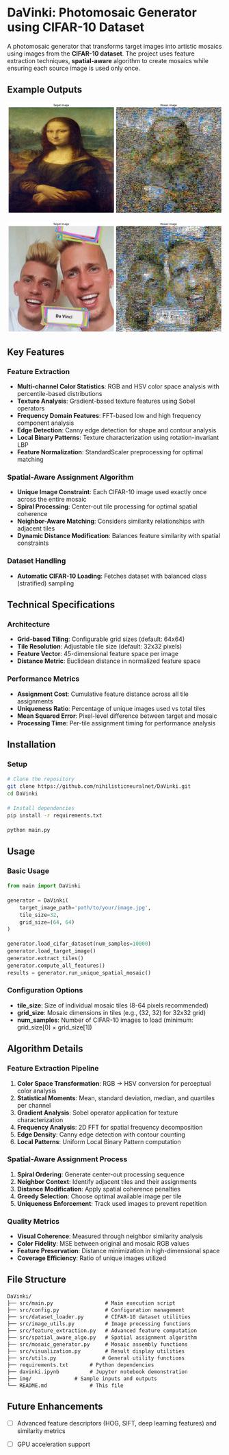 # DaVinki: Photomosaic Generator using CIFAR-10 Dataset

A photomosaic generator that transforms target images into artistic mosaics using images from the **CIFAR-10 dataset**. The project uses feature extraction techniques, **spatial-aware** algorithm to create mosaics while ensuring each source image is used only once.

## Example Outputs

![Mona Lisa](/img/mona_output.png) 

![DaVini Twins Input](/img/davinki_output.png)


<!--https://github.com/user-attachments/assets/2aad45f7-0669-408a-a856-cf6ab8ce478c-->


<!--https://github.com/user-attachments/assets/44412361-e036-4ff5-a7f4-58ea7c84c4c3-->


## Key Features

### Feature Extraction
- **Multi-channel Color Statistics**: RGB and HSV color space analysis with percentile-based distributions
- **Texture Analysis**: Gradient-based texture features using Sobel operators
- **Frequency Domain Features**: FFT-based low and high frequency component analysis
- **Edge Detection**: Canny edge detection for shape and contour analysis
- **Local Binary Patterns**: Texture characterization using rotation-invariant LBP
- **Feature Normalization**: StandardScaler preprocessing for optimal matching

### Spatial-Aware Assignment Algorithm
- **Unique Image Constraint**: Each CIFAR-10 image used exactly once across the entire mosaic
- **Spiral Processing**: Center-out tile processing for optimal spatial coherence
- **Neighbor-Aware Matching**: Considers similarity relationships with adjacent tiles
- **Dynamic Distance Modification**: Balances feature similarity with spatial constraints

### Dataset Handling
- **Automatic CIFAR-10 Loading**: Fetches dataset with balanced class (stratified) sampling


## Technical Specifications

### Architecture
- **Grid-based Tiling**: Configurable grid sizes (default: 64x64)
- **Tile Resolution**: Adjustable tile size (default: 32x32 pixels)
- **Feature Vector**: 45-dimensional feature space per image
- **Distance Metric**: Euclidean distance in normalized feature space

### Performance Metrics
- **Assignment Cost**: Cumulative feature distance across all tile assignments
- **Uniqueness Ratio**: Percentage of unique images used vs total tiles
- **Mean Squared Error**: Pixel-level difference between target and mosaic
- **Processing Time**: Per-tile assignment timing for performance analysis

## Installation


### Setup
```bash
# Clone the repository
git clone https://github.com/nihilisticneuralnet/DaVinki.git
cd DaVinki

# Install dependencies
pip install -r requirements.txt

python main.py
```

## Usage

### Basic Usage
```python
from main import DaVinki

generator = DaVinki(
    target_image_path='path/to/your/image.jpg',
    tile_size=32,
    grid_size=(64, 64)
)

generator.load_cifar_dataset(num_samples=10000)
generator.load_target_image()
generator.extract_tiles()
generator.compute_all_features()
results = generator.run_unique_spatial_mosaic()
```

### Configuration Options
- **tile_size**: Size of individual mosaic tiles (8-64 pixels recommended)
- **grid_size**: Mosaic dimensions in tiles (e.g., (32, 32) for 32x32 grid)
- **num_samples**: Number of CIFAR-10 images to load (minimum: grid_size[0] × grid_size[1])


## Algorithm Details

### Feature Extraction Pipeline
1. **Color Space Transformation**: RGB → HSV conversion for perceptual color analysis
2. **Statistical Moments**: Mean, standard deviation, median, and quartiles per channel
3. **Gradient Analysis**: Sobel operator application for texture characterization
4. **Frequency Analysis**: 2D FFT for spatial frequency decomposition
5. **Edge Density**: Canny edge detection with contour counting
6. **Local Patterns**: Uniform Local Binary Pattern computation

### Spatial-Aware Assignment Process
1. **Spiral Ordering**: Generate center-out processing sequence
2. **Neighbor Context**: Identify adjacent tiles and their assignments
3. **Distance Modification**: Apply spatial coherence penalties
4. **Greedy Selection**: Choose optimal available image per tile
5. **Uniqueness Enforcement**: Track used images to prevent repetition

### Quality Metrics
- **Visual Coherence**: Measured through neighbor similarity analysis
- **Color Fidelity**: MSE between original and mosaic RGB values
- **Feature Preservation**: Distance minimization in high-dimensional space
- **Coverage Efficiency**: Ratio of unique images utilized

## File Structure

```
DaVinki/
├── src/main.py                 # Main execution script
├── src/config.py               # Configuration management
├── src/dataset_loader.py       # CIFAR-10 dataset utilities
├── src/image_utils.py          # Image processing functions
├── src/feature_extraction.py   # Advanced feature computation
├── src/spatial_aware_algo.py   # Spatial assignment algorithm
├── src/mosaic_generator.py     # Mosaic assembly functions
├── src/visualization.py        # Result display utilities
├── src/utils.py               # General utility functions
├── requirements.txt       # Python dependencies
├── davinki.ipynb          # Jupyter notebook demonstration
├── img/              # Sample inputs and outputs
└── README.md              # This file
```


## Future Enhancements

- [ ] Advanced feature descriptors (HOG, SIFT, deep learning features) and similarity metrics
- [ ] GPU acceleration support

